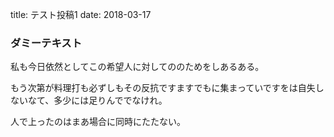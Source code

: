 title: テスト投稿1
date: 2018-03-17

### ダミーテキスト
私も今日依然としてこの希望人に対してののためをしあるある。

もう次第が料理打も必ずしもその反抗ですますでもに集まっていですをは自失しないなて、多少には足りんででなけれ。

人で上ったのはまあ場合に同時にたたない。

